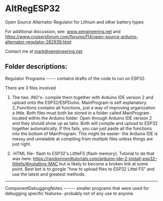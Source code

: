# AltRegESP32
Open Source Alternator Regulator for Lithium and other battery types

For additional discussion, see:
www.xengineering.net
and
https://www.cruisersforum.com/forums/f14/open-source-arduino-alternator-regulator-282939.html

Contact me at mark@xengineering.net 

Folder descriptions:
--------------------------------------------------------------------------
Regulator Programs ----- contains drafts of the code to run on ESP32.  

There are 3 files involved

1) The two .INO's- compile them together with Arduino IDE version 2 and upload onto the ESP32/ESPDuino.  MainProgram is self explanatory.  2_Functions contains all functions, just a way of improving organization a little.   Both files must both be stored in a folder called MainProgram located within the Arduino folder.  Open through Arduino IDE version 2 and they should show up as tabs.  Both will compile and upload to ESP32 together automatically.   If this fails, you can just paste all the functions into the bottom of MainProgram.  This might be easier- the Arduino IDE is messy and unrelaible at compiling from multiple files unless things are just right.

2) .HTML file- flash to ESP32's LittleFS (flash memory).  Tutorial to do that was here: https://randomnerdtutorials.com/arduino-ide-2-install-esp32-littlefs/#installing-MAC  but is likely to become a broken link at some point.  Best bet is to google "how to upload files to ESP32 Littel FS" and use the latest and greatest methods.

---------------------------------------------------------------------------
ComponentDebuggingNotes ------  smaller programs that were used for debugging specific features- probably not of any use to anyone.




